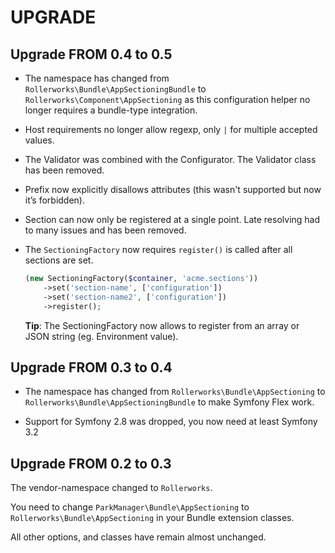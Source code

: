 UPGRADE
=======

## Upgrade FROM 0.4 to 0.5

* The namespace has changed from `Rollerworks\Bundle\AppSectioningBundle`
  to `Rollerworks\Component\AppSectioning` as this configuration helper
  no longer requires a bundle-type integration.

* Host requirements no longer allow regexp, only `|` for multiple accepted values.
  
* The Validator was combined with the Configurator. The Validator class
  has been removed.

* Prefix now explicitly disallows attributes (this wasn't supported but 
  now it’s forbidden).
  
* Section can now only be registered at a single point.
  Late resolving had to many issues and has been removed.
  
* The `SectioningFactory` now requires `register()` is called after all
  sections are set.
  
  ```php
  (new SectioningFactory($container, 'acme.sections'))
      ->set('section-name', ['configuration'])
      ->set('section-name2', ['configuration'])
      ->register();
  ```
  
  **Tip**: The SectioningFactory now allows to register from an array 
  or JSON string (eg. Environment value).

## Upgrade FROM 0.3 to 0.4

* The namespace has changed from `Rollerworks\Bundle\AppSectioning`
  to `Rollerworks\Bundle\AppSectioningBundle` to make Symfony Flex work.
  
* Support for Symfony 2.8 was dropped, you now need at least Symfony 3.2

## Upgrade FROM 0.2 to 0.3

The vendor-namespace changed to `Rollerworks`.

You need to change `ParkManager\Bundle\AppSectioning`
to `Rollerworks\Bundle\AppSectioning` in your Bundle extension
classes.

All other options, and classes have remain almost unchanged.
